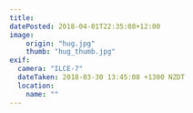 ```yaml
---
title: 
datePosted: 2018-04-01T22:35:08+12:00
image: 
    origin: "hug.jpg"
    thumb: "hug_thumb.jpg"
exif:
  camera: "ILCE-7"
  dateTaken: 2018-03-30 13:45:08 +1300 NZDT
  location:
    name: ""
---
```



	